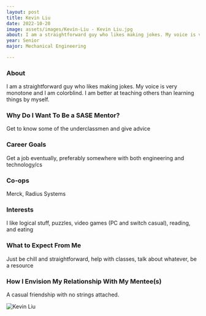 ```yaml
---
layout: post
title: Kevin Liu 
date: 2022-10-20
image: assets/images/Kevin-Liu - Kevin Liu.jpg
about: I am a straightforward guy who likes making jokes. My voice is very monotone and I am colorblind. I am better at teaching others than learning things by myself.
year: Senior
major: Mechanical Engineering

---
```


### About

I am a straightforward guy who likes making jokes. My voice is very monotone and I am colorblind. I am better at teaching others than learning things by myself.

### Why Do I Want To Be a SASE Mentor?

Get to know some of the underclassmen and give advice

### Career Goals

Get a job eventually, preferably somewhere with both engineering and technology/cs

### Co-ops

Merck, Radius Systems

### Interests

I like logical stuff, puzzles, video games (PC and switch casual), reading, and eating

### What to Expect From Me

Just be chill and straightforward, help with classes, talk about whatever, be a resource

### How I Envision My Relationship With My Mentee(s) 

A casual friendship with no strings attached.

<div class="text-center my-5">
    <img src="https://sase-drexel.github.io/mentorship-2021/assets/images/Kevin-Liu.jpg" alt="Kevin Liu" class="rounded post-img" />
</div>
